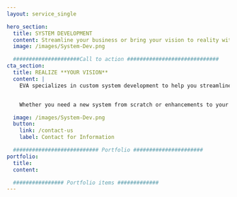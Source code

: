 ```yaml
---
layout: service_single

hero_section:
  title: SYSTEM DEVELOPMENT
  content: Streamline your business or bring your vision to reality with custom systems designed for peak performance, operational efficiency, and growth potential.
  image: /images/System-Dev.png

  #####################Call to action #############################
cta_section:
  title: REALIZE **YOUR VISION**
  content: |
    EVA specializes in custom system development to help you streamline your business operations and turn your vision into a reality. As a small or medium business, you have unique needs and limitations, but that doesn't mean you can't achieve peak performance, operational efficiency, and growth potential through tailored system development. EVA works closely with you to gain a deep understanding of your business processes and goals. With this knowledge, we design and develop custom systems that are optimized for performance and efficiency, enabling you to streamline your operations and maximize productivity.


    Whether you need a new system from scratch or enhancements to your existing infrastructure, our custom system development services EVA bring your vision to life. EVA leverages the latest technologies like cloud engineering and industry best practices to ensure that the solutions we deliver are scalable, secure, and aligned with your long-term business objectives.

  image: /images/System-Dev.png
  button:
    link: /contact-us
    label: Contact for Information

  ########################### Portfolio ######################
portfolio:
  title: 
  content:

  ################ Portfolio items #############
---
```

